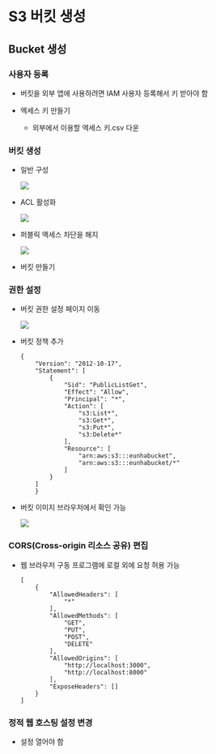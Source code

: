S3 버킷 생성
========

Bucket 생성
---------

### 사용자 등록

*   버킷을 외부 앱에 사용하려면 IAM 사용자 등록해서 키 받아야 함

*   엑세스 키 만들기
    *   외부에서 이용할 엑세스 키.csv 다운
        
        

### 버킷 생성

*   일반 구성
    
    [![](S3%20%E1%84%87%E1%85%A5%E1%84%8F%E1%85%B5%E1%86%BA%20%E1%84%89%E1%85%A2%E1%86%BC%E1%84%89%E1%85%A5%E1%86%BC%2040fc6cff710840e99063f07e514c94f3/Untitled.png)](S3%20%E1%84%87%E1%85%A5%E1%84%8F%E1%85%B5%E1%86%BA%20%E1%84%89%E1%85%A2%E1%86%BC%E1%84%89%E1%85%A5%E1%86%BC%2040fc6cff710840e99063f07e514c94f3/Untitled.png)
    

*   ACL 활성화
    
    [![](S3%20%E1%84%87%E1%85%A5%E1%84%8F%E1%85%B5%E1%86%BA%20%E1%84%89%E1%85%A2%E1%86%BC%E1%84%89%E1%85%A5%E1%86%BC%2040fc6cff710840e99063f07e514c94f3/Untitled%201.png)](S3%20%E1%84%87%E1%85%A5%E1%84%8F%E1%85%B5%E1%86%BA%20%E1%84%89%E1%85%A2%E1%86%BC%E1%84%89%E1%85%A5%E1%86%BC%2040fc6cff710840e99063f07e514c94f3/Untitled%201.png)
    

*   퍼블릭 액세스 차단을 해지
    
    [![](S3%20%E1%84%87%E1%85%A5%E1%84%8F%E1%85%B5%E1%86%BA%20%E1%84%89%E1%85%A2%E1%86%BC%E1%84%89%E1%85%A5%E1%86%BC%2040fc6cff710840e99063f07e514c94f3/Untitled%202.png)](S3%20%E1%84%87%E1%85%A5%E1%84%8F%E1%85%B5%E1%86%BA%20%E1%84%89%E1%85%A2%E1%86%BC%E1%84%89%E1%85%A5%E1%86%BC%2040fc6cff710840e99063f07e514c94f3/Untitled%202.png)
    

*   버킷 만들기

### 권한 설정

*   버킷 권한 설정 페이지 이동
    
    [![](S3%20%E1%84%87%E1%85%A5%E1%84%8F%E1%85%B5%E1%86%BA%20%E1%84%89%E1%85%A2%E1%86%BC%E1%84%89%E1%85%A5%E1%86%BC%2040fc6cff710840e99063f07e514c94f3/Untitled%203.png)](S3%20%E1%84%87%E1%85%A5%E1%84%8F%E1%85%B5%E1%86%BA%20%E1%84%89%E1%85%A2%E1%86%BC%E1%84%89%E1%85%A5%E1%86%BC%2040fc6cff710840e99063f07e514c94f3/Untitled%203.png)
    

*   버킷 정책 추가
    
        {
            "Version": "2012-10-17",
            "Statement": [
                {
                    "Sid": "PublicListGet",
                    "Effect": "Allow",
                    "Principal": "*",
                    "Action": [
                        "s3:List*",
                        "s3:Get*",
                        "s3:Put*",
                        "s3:Delete*"
                    ],
                    "Resource": [
                        "arn:aws:s3:::eunhabucket",
                        "arn:aws:s3:::eunhabucket/*"
                    ]
                }
            ]
        	}
    

*   버킷 이미지 브라우저에서 확인 가능
    
    [![](S3%20%E1%84%87%E1%85%A5%E1%84%8F%E1%85%B5%E1%86%BA%20%E1%84%89%E1%85%A2%E1%86%BC%E1%84%89%E1%85%A5%E1%86%BC%2040fc6cff710840e99063f07e514c94f3/Untitled%204.png)](S3%20%E1%84%87%E1%85%A5%E1%84%8F%E1%85%B5%E1%86%BA%20%E1%84%89%E1%85%A2%E1%86%BC%E1%84%89%E1%85%A5%E1%86%BC%2040fc6cff710840e99063f07e514c94f3/Untitled%204.png)
    

### **CORS(Cross-origin 리소스 공유) 편집**

*   웹 브라우저 구동 프로그램에 로컬 외에 요청 허용 가능
    
        [
            {
                "AllowedHeaders": [
                    "*"
                ],
                "AllowedMethods": [
                    "GET",
                    "PUT",
                    "POST",
                    "DELETE"
                ],
                "AllowedOrigins": [
                    "http://localhost:3000",
                    "http://localhost:8000"
                ],
                "ExposeHeaders": []
            }
        ]
    

### 정적 웹 호스팅 설정 변경

*   설정 열어야 함